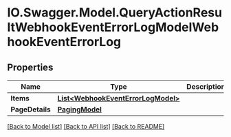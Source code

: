 # IO.Swagger.Model.QueryActionResultWebhookEventErrorLogModelWebhookEventErrorLog
## Properties

Name | Type | Description | Notes
------------ | ------------- | ------------- | -------------
**Items** | [**List&lt;WebhookEventErrorLogModel&gt;**](WebhookEventErrorLogModel.md) |  | [optional] 
**PageDetails** | [**PagingModel**](PagingModel.md) |  | [optional] 

[[Back to Model list]](../README.md#documentation-for-models) [[Back to API list]](../README.md#documentation-for-api-endpoints) [[Back to README]](../README.md)

